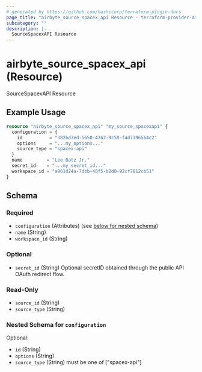 ```yaml
---
# generated by https://github.com/hashicorp/terraform-plugin-docs
page_title: "airbyte_source_spacex_api Resource - terraform-provider-airbyte"
subcategory: ""
description: |-
  SourceSpacexAPI Resource
---
```


# airbyte_source_spacex_api (Resource)

SourceSpacexAPI Resource

## Example Usage

```terraform
resource "airbyte_source_spacex_api" "my_source_spacexapi" {
  configuration = {
    id          = "382bd7ed-5650-4762-9c58-f4d7396564c2"
    options     = "...my_options..."
    source_type = "spacex-api"
  }
  name         = "Lee Batz Jr."
  secret_id    = "...my_secret_id..."
  workspace_id = "a961d24a-7dbb-48f5-b2d8-92cf7812cb51"
}
```

<!-- schema generated by tfplugindocs -->
## Schema

### Required

- `configuration` (Attributes) (see [below for nested schema](#nestedatt--configuration))
- `name` (String)
- `workspace_id` (String)

### Optional

- `secret_id` (String) Optional secretID obtained through the public API OAuth redirect flow.

### Read-Only

- `source_id` (String)
- `source_type` (String)

<a id="nestedatt--configuration"></a>
### Nested Schema for `configuration`

Optional:

- `id` (String)
- `options` (String)
- `source_type` (String) must be one of ["spacex-api"]


